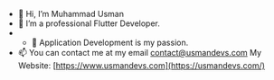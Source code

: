 - 👋 Hi, I’m Muhammad Usman
- 🌱 I’m a professional Flutter Developer.
- - 👀 Application Development is my passion.
- 📫 You can contact me at my email contact@usmandevs.com
My Website: [https://www.usmandevs.com](https://usmandevs.com/)

<!---
musman08/musman08 is a ✨ special ✨ repository because its `README.md` (this file) appears on your GitHub profile.
You can click the Preview link to take a look at your changes.
--->
